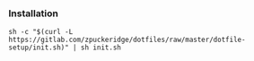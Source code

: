 ### Installation

`sh -c "$(curl -L https://gitlab.com/zpuckeridge/dotfiles/raw/master/dotfile-setup/init.sh)" | sh init.sh`

